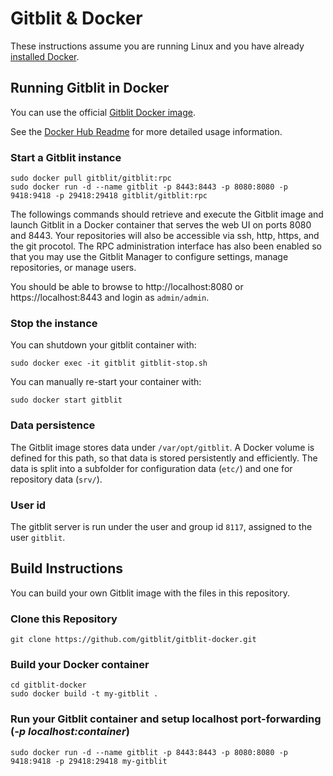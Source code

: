 # Gitblit & Docker

These instructions assume you are running Linux and you have already [installed Docker](https://docs.docker.com/install/linux/docker-ce/ubuntu/).


## Running Gitblit in Docker

You can use the official [Gitblit Docker image](https://hub.docker.com/r/gitblit/gitblit).

See the [Docker Hub Readme](hub-readme.md) for more detailed usage information.


### Start a Gitblit instance


```
sudo docker pull gitblit/gitblit:rpc
sudo docker run -d --name gitblit -p 8443:8443 -p 8080:8080 -p 9418:9418 -p 29418:29418 gitblit/gitblit:rpc
```

The followings commands should retrieve and execute the Gitblit image and launch Gitblit in a Docker container that serves the web UI on ports 8080 and 8443.  Your repositories will also be accessible via ssh, http, https, and the git procotol.  The RPC administration interface has also been enabled so that you may use the Gitblit Manager to configure settings, manage repositories, or manage users.

You should be able to browse to http://localhost:8080 or https://localhost:8443 and login as `admin/admin`.


### Stop the instance

You can shutdown your gitblit container with:
```
sudo docker exec -it gitblit gitblit-stop.sh
```

You can manually re-start your container with:
```
sudo docker start gitblit
```


### Data persistence

The Gitblit image stores data under `/var/opt/gitblit`. A Docker volume is defined for this path,
so that data is stored persistently and efficiently. The data is split into a subfolder for
configuration data (`etc/`) and one for repository data (`srv/`).

### User id

The gitblit server is run under the user and group id `8117`, assigned to the user `gitblit`.


## Build Instructions

You can build your own Gitblit image with the files in this repository. 

### Clone this Repository
```
git clone https://github.com/gitblit/gitblit-docker.git
```

### Build your Docker container
```
cd gitblit-docker
sudo docker build -t my-gitblit .
```

### Run your Gitblit container and setup localhost port-forwarding (*-p localhost:container*)
```
sudo docker run -d --name gitblit -p 8443:8443 -p 8080:8080 -p 9418:9418 -p 29418:29418 my-gitblit
```

